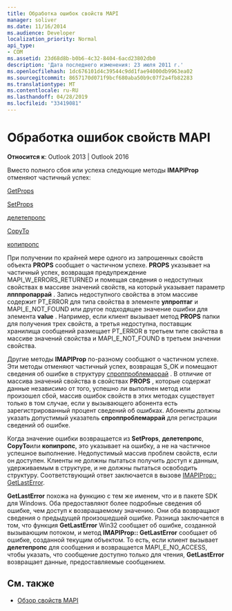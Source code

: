 ```yaml
---
title: Обработка ошибок свойств MAPI
manager: soliver
ms.date: 11/16/2014
ms.audience: Developer
localization_priority: Normal
api_type:
- COM
ms.assetid: 23d68d8b-b0b6-4c32-8404-6acd23802db0
description: 'Дата последнего изменения: 23 июля 2011 г.'
ms.openlocfilehash: 1dc676101d4c39544c9dd1fae94000db9963ea02
ms.sourcegitcommit: 8657170d071f9bcf680aba50b9c07f2a4fb82283
ms.translationtype: MT
ms.contentlocale: ru-RU
ms.lasthandoff: 04/28/2019
ms.locfileid: "33419081"
---
```

# <a name="handling-mapi-property-errors"></a>Обработка ошибок свойств MAPI

**Относится к**: Outlook 2013 | Outlook 2016 
  
Вместо полного сбоя или успеха следующие методы **IMAPIProp** отменяют частичный успех: 
  
[GetProps](imapiprop-getprops.md)
  
[SetProps](imapiprop-setprops.md)
  
[делетепропс](imapiprop-deleteprops.md)
  
[CopyTo](imapiprop-copyto.md)
  
[копипропс](imapiprop-copyprops.md)
  
При получении по крайней мере одного из запрошенных свойств объекта **PROPS** сообщает о частичном успехе. **PROPS** указывает на частичный успех, возвращая предупреждение MAPI_W_ERRORS_RETURNED и помещая сведения о недоступных свойствах в массиве значений свойств, на который указывает параметр **лпппропаррай** . Запись недоступного свойства в этом массиве содержит PT_ERROR для типа свойства в элементе **улпроптаг** и MAPI_E_NOT_FOUND или другое подходящее значение ошибки для элемента **value** . Например, если клиент вызывает метод **PROPS** папки для получения трех свойств, а третья недоступна, поставщик хранилища сообщений размещает PT_ERROR в третьем типе свойства в массиве значений свойства и MAPI_E_NOT_FOUND в третьем значении свойства. 
  
Другие методы **IMAPIProp** по-разному сообщают о частичном успехе. Эти методы отменяют частичный успех, возвращая S_OK и помещают сведения об ошибке в структуру [спроппроблемаррай](spropproblemarray.md) . В отличие от массива значений свойства в свойствах **PROPS** , которые содержат данные независимо от того, успешно ли выполнен метод или произошел сбой, массив ошибок свойств в этих методах существует только в том случае, если у вызывающего абонента есть зарегистрированный процент сведений об ошибках. Абоненты должны указать допустимый указатель **спроппроблемаррай** для регистрации сведений об ошибке. 
  
Когда значение ошибки возвращается из **SetProps**, **делетепропс**, **CopyTo**или **копипропс**, это указывает на ошибку, а не на частичное успешное выполнение. Недопустимый массив проблем свойств, если он доступен. Клиенты не должны пытаться получить доступ к данным, удерживаемым в структуре, и не должны пытаться освободить структуру. Соответствующий ответ заключается в вызове [IMAPIProp:: GetLastError](imapiprop-getlasterror.md). 
  
**GetLastError** похожа на функцию с тем же именем, что и в пакете SDK для Windows. Оба предоставляют более подробные сведения об ошибке, чем доступ к возвращаемому значению. Они оба возвращают сведения о предыдущей произошедшей ошибке. Разница заключается в том, что функция **GetLastError** Win32 сообщает об ошибке, созданной вызывающим потоком, и метод **IMAPIProp:: GetLastError** сообщает об ошибке, созданной текущим объектом. То есть, если клиент вызывает **делетепропс** для сообщения и возвращается MAPI_E_NO_ACCESS, чтобы указать, что сообщение доступно только для чтения, **GetLastError** возвращает данные, предоставляемые сообщением. 
  
## <a name="see-also"></a>См. также

- [Обзор свойств MAPI](mapi-property-overview.md)

